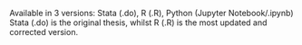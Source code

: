 Available in 3 versions: Stata (.do), R (.R), Python (Jupyter Notebook/.ipynb)
Stata (.do) is the original thesis, whilst R (.R) is the most updated and corrected version.
